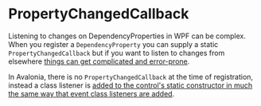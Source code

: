 # PropertyChangedCallback

Listening to changes on DependencyProperties in WPF can be complex. When you register a `DependencyProperty` you can supply a static `PropertyChangedCallback` but if you want to listen to changes from elsewhere [things can get complicated and error-prone](https://stackoverflow.com/questions/23682232).

In Avalonia, there is no `PropertyChangedCallback` at the time of registration, instead a class listener is [added to the control's static constructor in much the same way that event class listeners are added](../../guides/data-binding/binding-from-code#subscribing-to-a-property-on-any-object).

